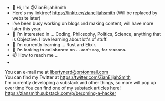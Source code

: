 - 👋 Hi, I’m @ZianElijahSmith
- Here's my linktree!  https://linktr.ee/zianelijahsmith (Will be replaced by website later)
- I've been busy working on blogs and making content, will have more later this year.
- 👀 I’m interested in ... Coding, Philosophy, Politics, Science, anything that is Objective. I love learning about lot's of stuff.
- 🌱 I’m currently learning ... Rust and Elixir.
- 💞️ I’m looking to collaborate on ... can't say, for reasons.
- 📫 How to reach me ...
- <br>
You can e-mail me at libertynerd@protonmail.com 
<br>
You can find my Twitter at https://twitter.com/ZianElijahSmith
<br>
I'm currently developing a substack and other things, so more will pop up over time
You can find one of my substack articles here! 
https://ziansmith.substack.com/p/becoming-a-hacker

<!---
ZianElijahSmith/ZianElijahSmith is a ✨ special ✨ repository because its `README.md` (this file) appears on your GitHub profile.
You can click the Preview link to take a look at your changes.
--->
